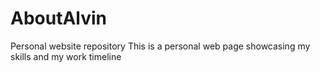 # AboutAlvin
Personal website repository
This is a personal web page showcasing my skills and my work timeline
